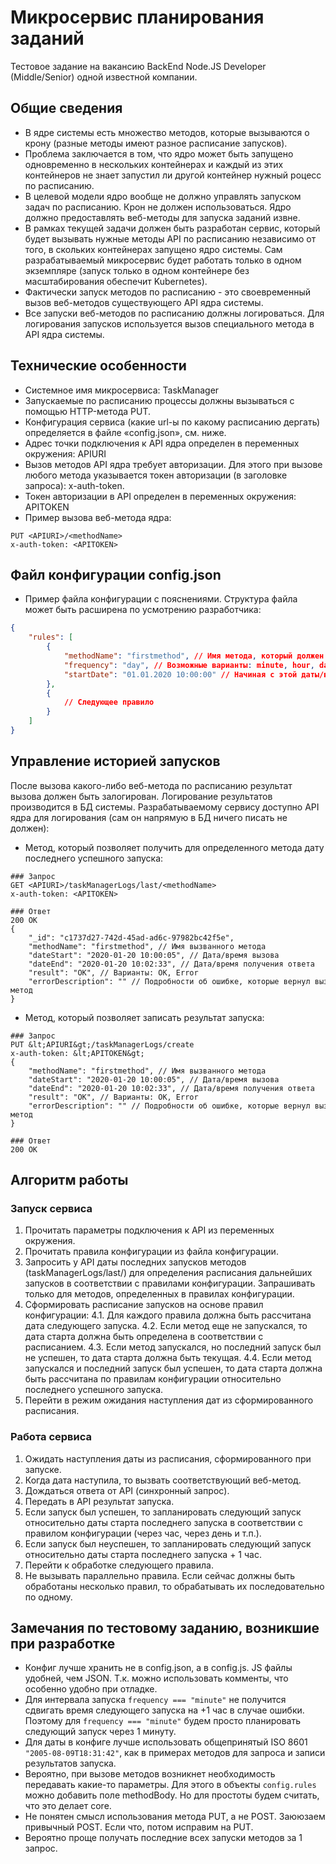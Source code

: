 # Микросервис планирования заданий

Тестовое задание на вакансию BackEnd Node.JS Developer (Middle/Senior) одной известной компании.

## Общие сведения

- В ядре системы есть множество методов, которые вызываются о крону (разные методы имеют разное расписание запусков).
- Проблема заключается в том, что ядро может быть запущено одновременно в нескольких контейнерах и каждый из этих контейнеров не знает запустил ли другой контейнер нужный  роцесс по расписанию.
- В целевой модели ядро вообще не должно управлять запуском задач по расписанию. Крон не должен использоваться. Ядро должно предоставлять веб-методы для запуска заданий извне.
- В рамках текущей задачи должен быть разработан сервис, который будет вызывать нужные методы API по расписанию независимо от того, в скольких контейнерах запущено ядро системы. Сам разрабатываемый микросервис будет работать только в одном экземпляре (запуск только в одном контейнере без масштабирования обеспечит Kubernetes).
- Фактически запуск методов по расписанию - это своевременный вызов веб-методов существующего API ядра системы.
- Все запуски веб-методов по расписанию должны логироваться. Для логирования запусков используется вызов специального метода в API ядра системы.

## Технические особенности

- Системное имя микросервиса: TaskManager
- Запускаемые по расписанию процессы должны вызываться с помощью HTTP-метода PUT.
- Конфигурация сервиса (какие url-ы по какому расписанию дергать) определяется в файле «config.json», см. ниже.
- Адрес точки подключения к API ядра определен в переменных окружения: APIURI
- Вызов методов API ядра требует авторизации. Для этого при вызове любого метода указывается токен авторизации (в заголовке запроса): x-auth-token.
- Токен авторизации в API определен в переменных окружения: APITOKEN
- Пример вызова веб-метода ядра:

```http
PUT <APIURI>/<methodName>
x-auth-token: <APITOKEN>
```

## Файл конфигурации config.json

- Пример файла конфигурации с пояснениями. Структура файла может быть расширена по усмотрению разработчика:

```json
{
    "rules": [
        {
            "methodName": "firstmethod", // Имя метода, который должен быть вызван
            "frequency": "day", // Возможные варианты: minute, hour, day, week, month
            "startDate": "01.01.2020 10:00:00" // Начиная с этой даты/времени, раз в frequency должен вызываться methodName
        },
        {
            // Следующее правило
        }
    ]
}
```

## Управление историей запусков

После вызова какого-либо веб-метода по расписанию результат вызова должен быть залогирован. Логирование результатов производится в БД системы. Разрабатываемому сервису доступно API ядра для логирования (сам он напрямую в БД ничего писать не должен):

- Метод, который позволяет получить для определенного метода дату последнего успешного запуска:

```http
### Запрос
GET <APIURI>/taskManagerLogs/last/<methodName>
x-auth-token: <APITOKEN>

### Ответ
200 OK
{
    "_id": "c1737d27-742d-45ad-ad6c-97982bc42f5e",
    "methodName": "firstmethod", // Имя вызванного метода
    "dateStart": "2020-01-20 10:00:05", // Дата/время вызова
    "dateEnd": "2020-01-20 10:02:33", // Дата/время получения ответа
    "result": "OK", // Варианты: OK, Error
    "errorDescription": "" // Подробности об ошибке, которые вернул вызванный веб-метод
}
```

- Метод, который позволяет записать результат запуска:

```http
### Запрос
PUT &lt;APIURI&gt;/taskManagerLogs/create
x-auth-token: &lt;APITOKEN&gt;
{
    "methodName": "firstmethod", // Имя вызванного метода
    "dateStart": "2020-01-20 10:00:05", // Дата/время вызова
    "dateEnd": "2020-01-20 10:02:33", // Дата/время получения ответа
    "result": "OK", // Варианты: OK, Error
    "errorDescription": "" // Подробности об ошибке, которые вернул вызванный веб-метод
}

### Ответ
200 OK
```

## Алгоритм работы

### Запуск сервиса

1. Прочитать параметры подключения к API из переменных окружения.
2. Прочитать правила конфигурации из файла конфигурации.
3. Запросить у API даты последних запусков методов (taskManagerLogs/last/<methodName>) для
определения расписания дальнейших запусков в соответствии с правилами конфигурации. Запрашивать
только для методов, определенных в правилах конфигурации.
4. Сформировать расписание запусков на основе правил конфигурации:
    4.1. Для каждого правила должна быть рассчитана дата следующего запуска.
    4.2. Если метод еще не запускался, то дата старта должна быть определена в соответствии с расписанием.
    4.3. Если метод запускался, но последний запуск был не успешен, то дата старта должна быть текущая.
    4.4. Если метод запускался и последний запуск был успешен, то дата старта должна быть рассчитана по
правилам конфигурации относительно последнего успешного запуска.
5. Перейти в режим ожидания наступления дат из сформированного расписания.

### Работа сервиса

1. Ожидать наступления даты из расписания, сформированного при запуске.
2. Когда дата наступила, то вызвать соответствующий веб-метод.
3. Дождаться ответа от API (синхронный запрос).
4. Передать в API результат запуска.
5. Если запуск был успешен, то запланировать следующий запуск относительно даты старта последнего
запуска в соответствии с правилом конфигурации (через час, через день и т.п.).
6. Если запуск был неуспешен, то запланировать следующий запуск относительно даты старта последнего
запуска + 1 час.
7. Перейти к обработке следующего правила.
8. Не вызывать параллельно правила. Если сейчас должны быть обработаны несколько правил, то
обрабатывать их последовательно по одному.

## Замечания по тестовому заданию, возникшие при разработке

- Конфиг лучше хранить не в config.json, а в config.js. JS файлы удобней, чем JSON. Т.к. можно использовать комменты, что особенно удобно при отладке.
- Для интервала запуска `frequency === "minute"` не получится сдвигать время следующего запуска на +1 час в случае ошибки. Поэтому для `frequency === "minute"` будем просто планировать следующий запуск через 1 минуту.
- Для даты в конфиге лучше использовать общепринятый ISO 8601 `"2005-08-09T18:31:42"`, как в примерах методов для запроса и записи результатов запуска.
- Вероятно, при вызове методов возникнет необходимость передавать какие-то параметры. Для этого в объекты `config.rules` можно добавить поле methodBody. Но для простоты будем считать, что это делает core.
- Не понятен смысл использования метода PUT, а не POST. Заююзаем привычный POST. Если что, потом исправим на PUT.
- Вероятно проще получать последние всех запуски методов за 1 запрос.